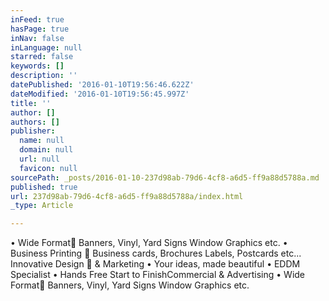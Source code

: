 ```yaml
---
inFeed: true
hasPage: true
inNav: false
inLanguage: null
starred: false
keywords: []
description: ''
datePublished: '2016-01-10T19:56:46.622Z'
dateModified: '2016-01-10T19:56:45.997Z'
title: ''
author: []
authors: []
publisher:
  name: null
  domain: null
  url: null
  favicon: null
sourcePath: _posts/2016-01-10-237d98ab-79d6-4cf8-a6d5-ff9a88d5788a.md
published: true
url: 237d98ab-79d6-4cf8-a6d5-ff9a88d5788a/index.html
_type: Article

---
```

• Wide Format Banners, Vinyl, Yard Signs
Window Graphics etc.
• Business Printing  Business cards, Brochures
Labels, Postcards etc...
Innovative Design  & Marketing
• Your ideas, made beautiful
• EDDM Specialist
• Hands Free Start to FinishCommercial & Advertising
• Wide Format Banners, Vinyl, Yard Signs
Window Graphics etc.